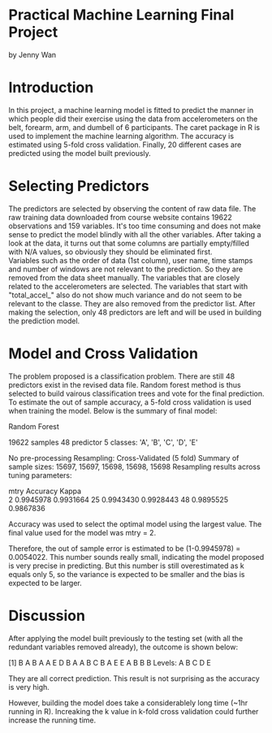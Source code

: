 # Practical Machine Learning Final Project 

by Jenny Wan

# Introduction

In this project, a machine learning model is fitted to predict the manner in which people did their exercise using the data from accelerometers on the belt, forearm, arm, and dumbell of 6 participants. The caret package in R is used to implement the machine learning algorithm. The accuracy is estimated using 5-fold cross validation. Finally, 20 different cases are predicted using the model built previously.

# Selecting Predictors

The predictors are selected by observing the content of raw data file. The raw training data downloaded from course website contains 19622 observations and 159 variables. It's too time consuming and does not make sense to predict the model blindly with all the other variables. After taking a look at the data, it turns out that some columns are partially empty/filled with N/A values, so obviously they should be eliminated first.  
Variables such as the order of data (1st column), user name, time stamps and number of windows are not relevant to the prediction. So they are removed from the data sheet manually. The variables that are closely related to the accelerometers are selected. The variables that start with "total_accel_" also do not show much variance and do not seem to be relevant to the classe. They are also removed from the predictor list. 
After making the selection, only 48 predictors are left and will be used in building the prediction model.

# Model and Cross Validation

The problem proposed is a classification problem. There are still 48 predictors exist in the revised data file. Random forest method is thus selected to build vairous classification trees and vote for the final prediction. 
To estimate the out of sample accuracy, a 5-fold cross validation is used when training the model. Below is the summary of final model:

Random Forest 

19622 samples
   48 predictor
    5 classes: 'A', 'B', 'C', 'D', 'E' 

No pre-processing
Resampling: Cross-Validated (5 fold) 
Summary of sample sizes: 15697, 15697, 15698, 15698, 15698 
Resampling results across tuning parameters:

  mtry  Accuracy   Kappa    
   2    0.9945978  0.9931664
  25    0.9943430  0.9928443
  48    0.9895525  0.9867836

Accuracy was used to select the optimal model using  the largest value.
The final value used for the model was mtry = 2. 

Therefore, the out of sample error is estimated to be (1-0.9945978) = 0.0054022. This number sounds really small, indicating the model proposed is very precise in predicting. But this number is still overestimated as k equals only 5, so the variance is expected to be smaller and the bias is expected to be larger. 

# Discussion

After applying the model built previously to the testing set (with all the redundant variables removed already), the outcome is shown below:

[1] B A B A A E D B A A B C B A E E A B B B
Levels: A B C D E

They are all correct prediction. This result is not surprising as the accuracy is very high.

However, building the model does take a considerablely long time (~1hr running in R). Increaking the k value in k-fold cross validation could further increase the running time. 



